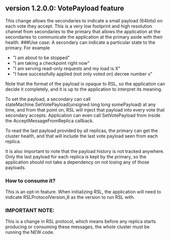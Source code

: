 ## version 1.2.0.0: VotePayload feature

This change allows the secondaries to indicate a small payload (64bits) on each vote they accept. This is a very low footprint and high resolution channel from secondaries to the primary that allows the application at the secondaries to communicate the application at the primary aside with their health.
###Use case: 
A secondary can indicate a particular state to the primary. For example 
- "I am about to be stopped"
- "I am taking a checkpoint right now"
- "I am serving read-only requests and my load is X"
- "I have successfully applied (not only voted on) decree number x"

Note that the format of the payload is opaque to RSL, so the application can decide it completely, and it is up to the application to interpret its meaning.

To set the payload, a secondary can call stateMachine.SetVotePayload(unsigned long long somePayload) at any time, and from that point on, RSL will inject that payload into every vote that secondary accepts. Application can even call SetVotePayload from inside the AcceptMessageFromReplica callback.

To read the last payload provided by all replicas, the primary can get the cluster health, and that will include the last vote payload seen from each replica.

It is also important to note that the payload history is not tracked anywhere. Only the last payload for each replica is kept by the primary, so the application should not take a dependency on not losing any of those payloads. 

### How to consume it?

This is an opt-in feature. When initializing RSL, the application will need to indicate RSLProtocolVersion_6 as the version to run RSL with.

### IMPORTANT NOTE:
This is a change in RSL protocol, which means before any replica starts producing or consuming these messages, the whole cluster must be running the NEW code.
